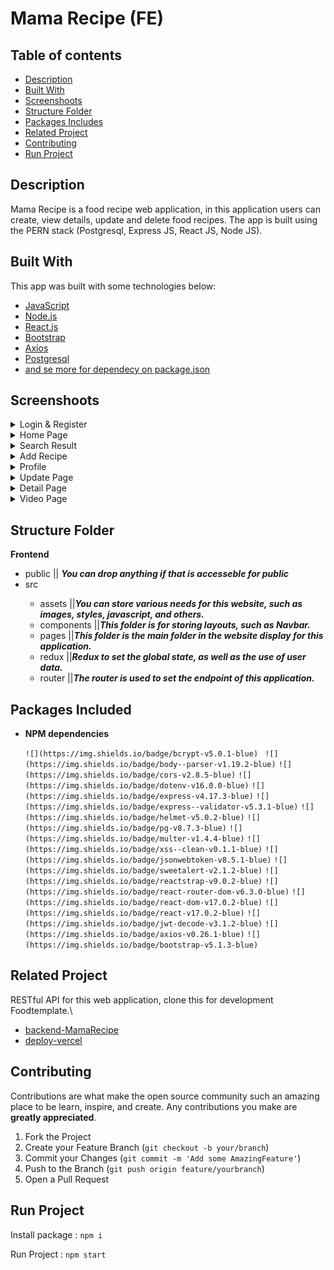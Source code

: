 <h1>Mama Recipe (FE)</h1>

## Table of contents
- [Description](#Description)
- [Built With](#built-with)
- [Screenshoots](#screenshoots)
- [Structure Folder](#structure-folder)
- [Packages Includes](#packages-included)
- [Related Project](#related-project)
- [Contributing](#contributing)
- [Run Project](#run-project)

## Description

Mama Recipe is a food recipe web application, in this application users can create, view details, update and delete food recipes. The app is built using the PERN stack (Postgresql, Express JS, React JS, Node JS).

## Built With
This app was built with some technologies below:
- [JavaScript](https://www.javascript.com/)
- [Node.js](https://nodejs.org/en/)
- [React.js](https://reactjs.org/)
- [Bootstrap](https://getbootstrap.com/)
- [Axios](https://axios-http.com/)
- [Postgresql](https://www.postgresql.org/)
- [and se more for dependecy on package.json](https://github.com/vickomaris/FE_redux_mamaRecipe/blob/master/package.json) 

## Screenshoots
<details>
  <summary>
    Login & Register
  </summary>
<img src="/screenshoots/login.PNG" alt="Login Page" />
<img src="/screenshoots/register.PNG" alt="Register Page" />
</details>

<details>
  <summary>
    Home Page
  </summary>
<img src="/screenshoots/home.PNG" alt="Home" />
<img src="/screenshoots/home2.PNG" alt="Home2" />
</details>

<details>
  <summary>
   Search Result
  </summary>
<img src="/screenshoots/searchayam.PNG" alt="Search" />
</details>

<details>
  <summary>
   Add Recipe
  </summary>
<img src="/screenshoots/addrecipe.PNG" alt="Add Recipe" />
</details>

<details>
  <summary>
    Profile
  </summary>
<img src="/screenshoots/profile.PNG" alt="Profile" />
<img src="/screenshoots/recipe.PNG" alt="ProfileFood" />
</details>

<details>
  <summary>
   Update Page
  </summary>
<img src="/screenshoots/update.PNG" alt="update" />
</details>

<details>
  <summary>
   Detail Page
  </summary>
<img src="/screenshoots/detail.PNG" alt="detail" />
</details>

<details>
  <summary>
  Video Page
  </summary>
<img src="/screenshoots/videostep.PNG" alt="update" />
</details>

## Structure Folder 
<b>Frontend</b>
<ul>
  <li>public || <span><b><i>You can drop anything if that is accesseble for public</i></b></span></li>
  <li>src</li>
  <ul>
    <li>assets ||<span><b><i>You can store various needs for this website, such as images, styles, javascript, and others.</i></b></span></li>
    <li>components ||<span><b><i>This folder is for storing layouts, such as Navbar.</i></b></span></li>
    <li>pages ||<span><b><i>This folder is the main folder in the website display for this application.</i></b></span></li>
    <li>redux ||<span><b><i>Redux to set the global state, as well as the use of user data.</i></b></span></li>
    <li>router ||<span><b><i>The router is used to set the endpoint of this application.</i></b></span></li>
  </ul>
</ul>

## Packages Included 
- <b>NPM dependencies</b>

  `![](https://img.shields.io/badge/bcrypt-v5.0.1-blue) `
  `![](https://img.shields.io/badge/body--parser-v1.19.2-blue)`
  `![](https://img.shields.io/badge/cors-v2.8.5-blue)`
  `![](https://img.shields.io/badge/dotenv-v16.0.0-blue)`
  `![](https://img.shields.io/badge/express-v4.17.3-blue)`
  `![](https://img.shields.io/badge/express--validator-v5.3.1-blue)`
  `![](https://img.shields.io/badge/helmet-v5.0.2-blue)`
  `![](https://img.shields.io/badge/pg-v8.7.3-blue)`
  `![](https://img.shields.io/badge/multer-v1.4.4-blue)`
  `![](https://img.shields.io/badge/xss--clean-v0.1.1-blue)`
  `![](https://img.shields.io/badge/jsonwebtoken-v8.5.1-blue)`
  `![](https://img.shields.io/badge/sweetalert-v2.1.2-blue)`
  `![](https://img.shields.io/badge/reactstrap-v9.0.2-blue)`
  `![](https://img.shields.io/badge/react-router-dom-v6.3.0-blue)`
  `![](https://img.shields.io/badge/react-dom-v17.0.2-blue)`
  `![](https://img.shields.io/badge/react-v17.0.2-blue)`
  `![](https://img.shields.io/badge/jwt-decode-v3.1.2-blue)`
  `![](https://img.shields.io/badge/axios-v0.26.1-blue)`
  `![](https://img.shields.io/badge/bootstrap-v5.1.3-blue)`
  

## Related Project
RESTful API for this web application, clone this for development Foodtemplate.\
- [backend-MamaRecipe](https://github.com/vickomaris/BE_redux_MamaRecipe)
- [deploy-vercel](https://fe-redux-mama-recipe.vercel.app/)


## Contributing

Contributions are what make the open source community such an amazing place to be learn, inspire, and create. Any contributions you make are **greatly appreciated**.

1. Fork the Project
2. Create your Feature Branch (`git checkout -b your/branch`)
3. Commit your Changes (`git commit -m 'Add some AmazingFeature'`)
4. Push to the Branch (`git push origin feature/yourbranch`)
5. Open a Pull Request

## Run Project

Install package : `npm i`

Run Project : `npm start`
